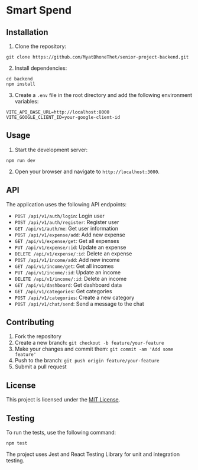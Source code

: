 # Smart Spend

## Installation

1. Clone the repository:
```
git clone https://github.com/MyatBhoneThet/senior-project-backend.git
```
2. Install dependencies:
```
cd backend
npm install
```
3. Create a `.env` file in the root directory and add the following environment variables:
```
VITE_API_BASE_URL=http://localhost:8000
VITE_GOOGLE_CLIENT_ID=your-google-client-id
```

## Usage

1. Start the development server:
```
npm run dev
```
2. Open your browser and navigate to `http://localhost:3000`.

## API

The application uses the following API endpoints:

- `POST /api/v1/auth/login`: Login user
- `POST /api/v1/auth/register`: Register user
- `GET /api/v1/auth/me`: Get user information
- `POST /api/v1/expense/add`: Add new expense
- `GET /api/v1/expense/get`: Get all expenses
- `PUT /api/v1/expense/:id`: Update an expense
- `DELETE /api/v1/expense/:id`: Delete an expense
- `POST /api/v1/income/add`: Add new income
- `GET /api/v1/income/get`: Get all incomes
- `PUT /api/v1/income/:id`: Update an income
- `DELETE /api/v1/income/:id`: Delete an income
- `GET /api/v1/dashboard`: Get dashboard data
- `GET /api/v1/categories`: Get categories
- `POST /api/v1/categories`: Create a new category
- `POST /api/v1/chat/send`: Send a message to the chat

## Contributing

1. Fork the repository
2. Create a new branch: `git checkout -b feature/your-feature`
3. Make your changes and commit them: `git commit -am 'Add some feature'`
4. Push to the branch: `git push origin feature/your-feature`
5. Submit a pull request

## License

This project is licensed under the [MIT License](LICENSE).

## Testing

To run the tests, use the following command:
```
npm test
```

The project uses Jest and React Testing Library for unit and integration testing.
